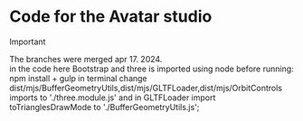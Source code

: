 # **Code for the Avatar studio**


> [!IMPORTANT]
> The branches were merged apr 17. 2024. <br>
> in the code here Bootstrap and three is imported using node
> before running:
> npm install + gulp in terminal
> change dist/mjs/BufferGeometryUtils,dist/mjs/GLTFLoader,dist/mjs/OrbitControls imports to './three.module.js' and in GLTFLoader import toTrianglesDrawMode  to './BufferGeometryUtils.js';
